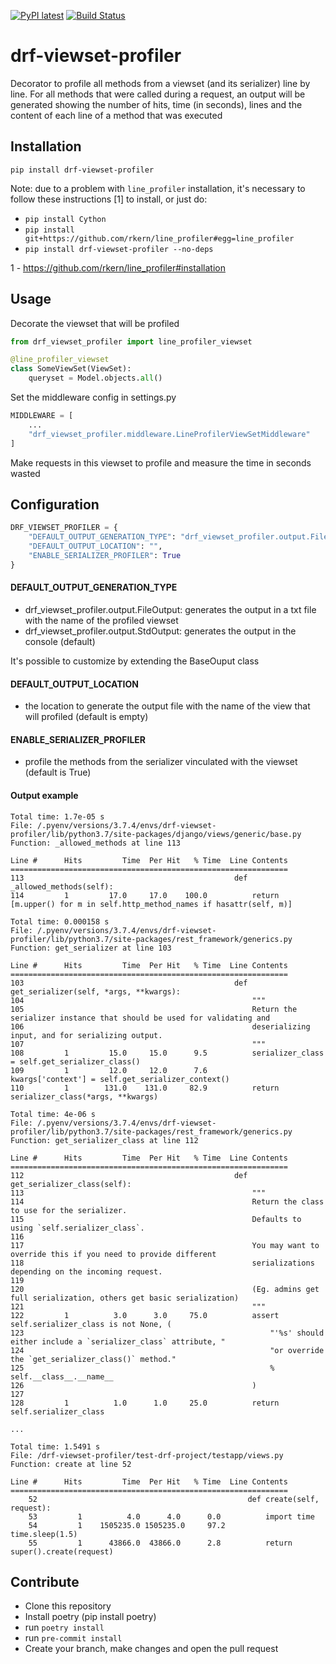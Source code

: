 [![PyPI latest](https://img.shields.io/pypi/v/drf-viewset-profiler.svg)](https://pypi.python.org/pypi/drf-viewset-profiler)
[![Build Status](https://travis-ci.org/fvlima/drf-viewset-profiler.svg?branch=master)](https://travis-ci.org/fvlima/drf-viewset-profiler)

# drf-viewset-profiler

Decorator to profile all methods from a viewset (and its serializer) line by line. For all methods that were called during a request, an output
will be generated showing the number of hits, time (in seconds), lines and the content of each line of a method that was executed

## Installation

`pip install drf-viewset-profiler`

Note: due to a problem with `line_profiler` installation, it's necessary to follow these instructions [1] to install, or just do: 

- `pip install Cython`
- `pip install git+https://github.com/rkern/line_profiler#egg=line_profiler`
- `pip install drf-viewset-profiler --no-deps`

1 - https://github.com/rkern/line_profiler#installation

## Usage

Decorate the viewset that will be profiled

```python
from drf_viewset_profiler import line_profiler_viewset

@line_profiler_viewset
class SomeViewSet(ViewSet):
    queryset = Model.objects.all()
```

Set the middleware config in settings.py

```python
MIDDLEWARE = [
    ...
    "drf_viewset_profiler.middleware.LineProfilerViewSetMiddleware"
]
```

Make requests in this viewset to profile and measure the time in seconds wasted

## Configuration

```python
DRF_VIEWSET_PROFILER = {
    "DEFAULT_OUTPUT_GENERATION_TYPE": "drf_viewset_profiler.output.FileOutput",
    "DEFAULT_OUTPUT_LOCATION": "",
    "ENABLE_SERIALIZER_PROFILER": True
}
```

#### DEFAULT_OUTPUT_GENERATION_TYPE
- drf_viewset_profiler.output.FileOutput: generates the output in a txt file with the name of the profiled viewset
- drf_viewset_profiler.output.StdOutput: generates the output in the console (default)

It's possible to customize by extending the BaseOuput class

#### DEFAULT_OUTPUT_LOCATION
- the location to generate the output file with the name of the view that will profiled (default is empty)

#### ENABLE_SERIALIZER_PROFILER
- profile the methods from the serializer vinculated with the viewset (default is True)

#### Output example

```
Total time: 1.7e-05 s
File: /.pyenv/versions/3.7.4/envs/drf-viewset-profiler/lib/python3.7/site-packages/django/views/generic/base.py
Function: _allowed_methods at line 113

Line #      Hits         Time  Per Hit   % Time  Line Contents
==============================================================
113                                               def _allowed_methods(self):
114         1         17.0     17.0    100.0          return [m.upper() for m in self.http_method_names if hasattr(self, m)]

Total time: 0.000158 s
File: /.pyenv/versions/3.7.4/envs/drf-viewset-profiler/lib/python3.7/site-packages/rest_framework/generics.py
Function: get_serializer at line 103

Line #      Hits         Time  Per Hit   % Time  Line Contents
==============================================================
103                                               def get_serializer(self, *args, **kwargs):
104                                                   """
105                                                   Return the serializer instance that should be used for validating and
106                                                   deserializing input, and for serializing output.
107                                                   """
108         1         15.0     15.0      9.5          serializer_class = self.get_serializer_class()
109         1         12.0     12.0      7.6          kwargs['context'] = self.get_serializer_context()
110         1        131.0    131.0     82.9          return serializer_class(*args, **kwargs)

Total time: 4e-06 s
File: /.pyenv/versions/3.7.4/envs/drf-viewset-profiler/lib/python3.7/site-packages/rest_framework/generics.py
Function: get_serializer_class at line 112

Line #      Hits         Time  Per Hit   % Time  Line Contents
==============================================================
112                                               def get_serializer_class(self):
113                                                   """
114                                                   Return the class to use for the serializer.
115                                                   Defaults to using `self.serializer_class`.
116  
117                                                   You may want to override this if you need to provide different
118                                                   serializations depending on the incoming request.
119  
120                                                   (Eg. admins get full serialization, others get basic serialization)
121                                                   """
122         1          3.0      3.0     75.0          assert self.serializer_class is not None, (
123                                                       "'%s' should either include a `serializer_class` attribute, "
124                                                       "or override the `get_serializer_class()` method."
125                                                       % self.__class__.__name__
126                                                   )
127  
128         1          1.0      1.0     25.0          return self.serializer_class  

...

Total time: 1.5491 s
File: /drf-viewset-profiler/test-drf-project/testapp/views.py
Function: create at line 52

Line #      Hits         Time  Per Hit   % Time  Line Contents
==============================================================
    52                                               def create(self, request):
    53         1          4.0      4.0      0.0          import time
    54         1    1505235.0 1505235.0     97.2          time.sleep(1.5)
    55         1      43866.0  43866.0      2.8          return super().create(request)  
```  

## Contribute

- Clone this repository
- Install poetry (pip install poetry)
- run `poetry install`
- run `pre-commit install`
- Create your branch, make changes and open the pull request

